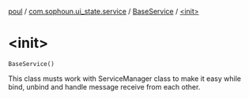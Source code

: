 [poul](../../index.md) / [com.sophoun.ui_state.service](../index.md) / [BaseService](index.md) / [&lt;init&gt;](./-init-.md)

# &lt;init&gt;

`BaseService()`

This class musts work with ServiceManager class
to make it easy while bind, unbind and handle message
receive from each other.

